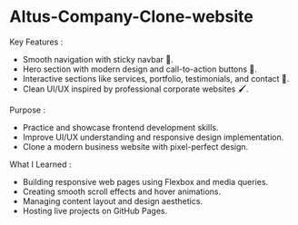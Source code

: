 # Altus-Company-Clone-website

Key Features :
- Smooth navigation with sticky navbar 🧭.
- Hero section with modern design and call-to-action buttons 🎯.
- Interactive sections like services, portfolio, testimonials, and contact 💬.
- Clean UI/UX inspired by professional corporate websites 🖌️.


Purpose :
- Practice and showcase frontend development skills.
- Improve UI/UX understanding and responsive design implementation.
- Clone a modern business website with pixel-perfect design.


What I Learned :
- Building responsive web pages using Flexbox and media queries.
- Creating smooth scroll effects and hover animations.
- Managing content layout and design aesthetics.
- Hosting live projects on GitHub Pages.
